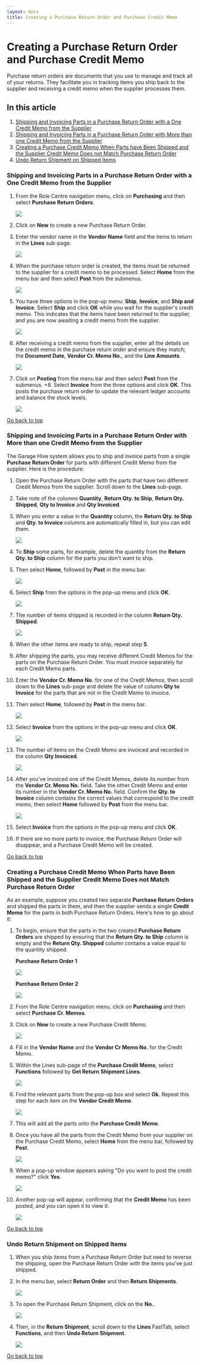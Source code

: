 ```yaml
---
layout: docs
title: Creating a Purchase Return Order and Purchase Credit Memo
---
```


<a name="top"></a>

# Creating a Purchase Return Order and Purchase Credit Memo
Purchase return orders are documents that you use to manage and track all of your returns. They facilitate you in tracking items you ship back to the supplier and receiving a credit memo when the supplier processes them.

## In this article

1. [Shipping and Invoicing Parts in a Purchase Return Order with a One Credit Memo from the Supplier](#shipping-and-invoicing-parts-in-a-purchase-return-order-with-a-one-credit-memo-from-the-supplier)
2. [Shipping and Invoicing Parts in a Purchase Return Order with More than one Credit Memo from the Supplier](#shipping-and-invoicing-parts-in-a-purchase-return-order-with-more-than-one-credit-memo-from-the-supplier)
3. [Creating a Purchase Credit Memo When Parts have Been Shipped and the Supplier Credit Memo Does not Match Purchase Return Order](#creating-a-purchase-credit-memo-when-parts-have-been-shipped-and-the-supplier-credit-memo-does-not-match-purchase-return-order)
4. [Undo Return Shipment on Shipped Items](#undo-return-shipment-on-shipped-items)


### Shipping and Invoicing Parts in a Purchase Return Order with a One Credit Memo from the Supplier
1. From the Role Centre navigation menu, click on **Purchasing** and then select **Purchase Return Orders**.

   ![](media/garagehive-purchase-return-order-ship-and-invoice1.png)

2. Click on **New** to create a new Purchase Return Order.
3. Enter the vendor name in the **Vendor Name** field and the items to return in the **Lines** sub-page.

   ![](media/garagehive-purchase-return-order-ship-and-invoice2.png)

4. When the purchase return order is created, the items must be returned to the supplier for a credit memo to be processed. Select **Home** from the menu bar and then select **Post** from the submenus.

   ![](media/garagehive-purchase-return-order-ship-and-invoice3.png)

5. You have three options in the pop-up menu: **Ship**, **Invoice**, and **Ship and Invoice**. Select **Ship** and click **OK** while you wait for the supplier's credit memo. This indicates that the items have been returned to the supplier, and you are now awaiting a credit memo from the supplier.

   ![](media/garagehive-purchase-return-order-ship-and-invoice4.png)

6. After receiving a credit memo from the supplier, enter all the details on the credit memo in the purchase return order and ensure they match; the **Document Date**, **Vendor Cr. Memo No.**, and the **Line Amounts**.

   ![](media/garagehive-purchase-return-order-ship-and-invoice5.png)

7. Click on **Posting** from the menu bar and then select **Post** from the submenus.
+8. Select **Invoice** from the three options and click **OK**. This posts the purchase return order to update the relevant ledger accounts and balance the stock levels.

   ![](media/garagehive-purchase-return-order-ship-and-invoice6.png)


[Go back to top](#top)

### Shipping and Invoicing Parts in a Purchase Return Order with More than one Credit Memo from the Supplier
The Garage Hive system allows you to ship and invoice parts from a single **Purchase Return Order** for parts with different Credit Memo from the supplier. Here is the procedure:
1. Open the Purchase Return Order with the parts that have two different Credit Memos from the supplier. Scroll down to the **Lines** sub-page.
1. Take note of the columns **Quantity**, **Return Qty. to Ship**, **Return Qty. Shipped**, **Qty to Invoice** and **Qty Invoiced**.
1. When you enter a value in the **Quantity** column, the **Return Qty. to Ship** and **Qty. to Invoice** columns are automatically filled in, but you can edit them.

   ![](media/garagehive-purchase-return-order-ship-and-invoice7.png)
 
1. To **Ship** some parts, for example, delete the quantity from the **Return Qty. to Ship** column for the parts you don't want to ship.
1. Then select **Home**, followed by **Post** in the menu bar.

   ![](media/garagehive-purchase-return-order-ship-and-invoice18.png)

1. Select **Ship** from the options in the pop-up menu and click **OK**.

   ![](media/garagehive-purchase-return-order-ship-and-invoice19.png)

1. The number of items shipped is recorded in the column **Return Qty. Shipped**.

   ![](media/garagehive-purchase-return-order-ship-and-invoice8.png)

1. When the other items are ready to ship, repeat step **5**.
1. After shipping the parts, you may receive different Credit Memos for the parts on the Purchase Return Order. You must invoice separately for each Credit Memo parts.
1. Enter the **Vendor Cr. Memo No.** for one of the Credit Memos, then scroll down to the **Lines** sub-page and delete the value of column **Qty to Invoice** for the parts that are not in the Credit Memo to invoice.
1. Then select **Home**, followed by **Post** in the menu bar.

   ![](media/garagehive-purchase-return-order-ship-and-invoice20.png)

1. Select **Invoice** from the options in the pop-up menu and click **OK**.

   ![](media/garagehive-purchase-return-order-ship-and-invoice9.png)

1. The number of items on the Credit Memo are invoiced and recorded in the column **Qty Invoiced**.

   ![](media/garagehive-purchase-return-order-ship-and-invoice21.png)

1. After you've invoiced one of the Credit Memos, delete its number from the **Vendor Cr. Memo No.** field. Take the other Credit Memo and enter its number in the **Vendor Cr. Memo No.** field. Confirm the **Qty. to Invoice** column contains the correct values that correspond to the credit memo, then select **Home** followed by **Post** from the menu bar.

   ![](media/garagehive-purchase-return-order-ship-and-invoice10.png)

1. Select **Invoice** from the options in the pop-up menu and click **OK**.
1. If there are no more parts to invoice, the Purchase Return Order will disappear, and a Purchase Credit Memo will be created.


[Go back to top](#top)

### Creating a Purchase Credit Memo When Parts have Been Shipped and the Supplier Credit Memo Does not Match Purchase Return Order 
As an example, suppose you created two separate **Purchase Return Orders** and shipped the parts in them, and then the supplier sends a single **Credit Memo** for the parts in both Purchase Return Orders. Here's how to go about it:
1. To begin, ensure that the parts in the two created **Purchase Return Orders** are shipped by ensuring that the **Return Qty. to Ship** column is empty and the **Return Qty. Shipped** column contains a value equal to the quantity shipped.

   **Purchase Return Order 1**

      ![](media/garagehive-purchase-return-order-ship-and-invoice11.png)
   
   **Purchase Return Order 2**

   ![](media/garagehive-purchase-return-order-ship-and-invoice12.png)

1. From the Role Centre navigation menu, click on **Purchasing** and then select **Purchase Cr. Memos**.
1. Click on **New** to create a new Purchase Credit Memo.

   ![](media/garagehive-shipped-items-purchase-return-order10.png)

1. Fill in the **Vendor Name** and the **Vendor Cr Memo No.** for the Credit Memo. 
1. Within the Lines sub-page of the **Purchase Credit Memo**, select **Functions** followed by **Get Return Shipment Lines**.

   ![](media/garagehive-shipped-items-purchase-return-order12.png)

1. Find the relevant parts from the pop-up box and select **Ok**. Repeat this step for each item on the **Vendor Credit Memo**.

   ![](media/garagehive-shipped-items-purchase-return-order22.png)

1. This will add all the parts onto the **Purchase Credit Memo**.
1. Once you have all the parts from the Credit Memo from your supplier on the Purchase Credit Memo, select **Home** from the menu bar, followed by **Post**.  

   ![](media/garagehive-shipped-items-purchase-return-order15.png)

1. When a pop-up window appears asking "Do you want to post the credit memo?" click **Yes**.

   ![](media/garagehive-shipped-items-purchase-return-order8.png)

1. Another pop-up will appear, confirming that the **Credit Memo** has been posted, and you can open it to view it.

   ![](media/garagehive-shipped-items-purchase-return-order17.png)


[Go back to top](#top)

### Undo Return Shipment on Shipped Items
1. When you ship items from a Purchase Return Order but need to reverse the shipping, open the Purchase Return Order with the items you've just shipped.
2. In the menu bar, select **Return Order** and then **Return Shipments**.

   ![](media/garagehive-undo-return-shipment1.png)

3. To open the Purchase Return Shipment, click on the **No.**.

   ![](media/garagehive-undo-return-shipment2.png)

4. Then, in the **Return Shipment**, scroll down to the **Lines** FastTab, select **Functions**, and then **Undo Return Shipment**.

   ![](media/garagehive-undo-return-shipment3.png)


[Go back to top](#top)


